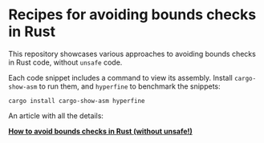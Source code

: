 # Recipes for avoiding bounds checks in Rust

This repository showcases various approaches to avoiding bounds checks in Rust code, without `unsafe` code.

Each code snippet includes a command to view its assembly. Install `cargo-show-asm` to run them, and `hyperfine` to benchmark the snippets:

```
cargo install cargo-show-asm hyperfine
```

An article with all the details:

[**How to avoid bounds checks in Rust (without unsafe!)**](https://shnatsel.medium.com/how-to-avoid-bounds-checks-in-rust-without-unsafe-f65e618b4c1e)
